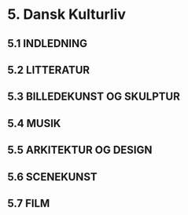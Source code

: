 # 5. Dansk Kulturliv

## 5.1 INDLEDNING

## 5.2 LITTERATUR

## 5.3 BILLEDEKUNST OG SKULPTUR

## 5.4 MUSIK

## 5.5 ARKITEKTUR OG DESIGN

## 5.6 SCENEKUNST

## 5.7 FILM
